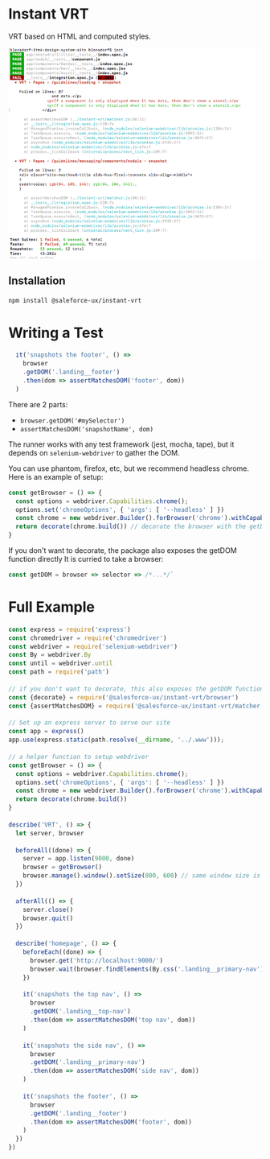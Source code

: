 # Instant VRT

VRT based on HTML and computed styles.

<img alt="test output" src="output.png" width="600px" />

## Installation

`npm install @saleforce-ux/instant-vrt`

# Writing a Test

```js
  it('snapshots the footer', () =>
    browser
    .getDOM('.landing__footer')
    .then(dom => assertMatchesDOM('footer', dom))
  )
```

There are 2 parts:
* `browser.getDOM('#mySelector')`
* `assertMatchesDOM('snapshotName', dom)`

The runner works with any test framework (jest, mocha, tape), but it depends on
`selenium-webdriver` to gather the DOM.

You can use phantom, firefox, etc, but we recommend headless chrome. Here is an
example of setup:

```js
const getBrowser = () => {
  const options = webdriver.Capabilities.chrome();
  options.set('chromeOptions', { 'args': [ '--headless' ] })
  const chrome = new webdriver.Builder().forBrowser('chrome').withCapabilities(options)
  return decorate(chrome.build()) // decorate the browser with the getDOM function
}
```

If you don't want to decorate, the package also exposes the getDOM function directly
It is curried to take a browser:

```js
const getDOM = browser => selector => /*...*/`
```

# Full Example

```js
const express = require('express')
const chromedriver = require('chromedriver')
const webdriver = require('selenium-webdriver')
const By = webdriver.By
const until = webdriver.until
const path = require('path')

// if you don't want to decorate, this also exposes the getDOM function
const {decorate} = require('@salesforce-ux/instant-vrt/browser')
const {assertMatchesDOM} = require('@salesforce-ux/instant-vrt/matcher')

// Set up an express server to serve our site
const app = express()
app.use(express.static(path.resolve(__dirname, '../.www')));

// a helper function to setup webdriver
const getBrowser = () => {
  const options = webdriver.Capabilities.chrome();
  options.set('chromeOptions', { 'args': [ '--headless' ] })
  const chrome = new webdriver.Builder().forBrowser('chrome').withCapabilities(options)
  return decorate(chrome.build())
}

describe('VRT', () => {
  let server, browser

  beforeAll((done) => {
    server = app.listen(9000, done)
    browser = getBrowser()
    browser.manage().window().setSize(800, 600) // same window size is important
  })

  afterAll(() => {
    server.close()
    browser.quit()
  })

  describe('homepage', () => {
    beforeEach((done) => {
      browser.get('http://localhost:9000/')
      browser.wait(browser.findElements(By.css('.landing__primary-nav')), 2000).then(() => done())
    })

    it('snapshots the top nav', () =>
      browser
      .getDOM('.landing__top-nav')
      .then(dom => assertMatchesDOM('top nav', dom))
    )

    it('snapshots the side nav', () =>
      browser
      .getDOM('.landing__primary-nav')
      .then(dom => assertMatchesDOM('side nav', dom))
    )

    it('snapshots the footer', () =>
      browser
      .getDOM('.landing__footer')
      .then(dom => assertMatchesDOM('footer', dom))
    )
  })
})
```
